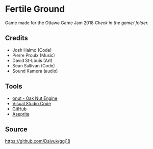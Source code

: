 # Fertile Ground
Game made for the Ottawa Game Jam 2018
_Check in the game/ folder._

## Credits
- Josh Halmo (Code)
- Pierre Proulx (Music)
- David St-Louis (Art)
- Sean Sullivan (Code)
- Sound Kamera (audio)

## Tools
- [onut - Oak Nut Engine](https://github.com/Daivuk/onut)
- [Visual Studio Code](https://code.visualstudio.com/)
- [GitHub](https://github.com)
- [Aseprite](https://www.aseprite.org/)

## Source
https://github.com/Daivuk/ggj18


